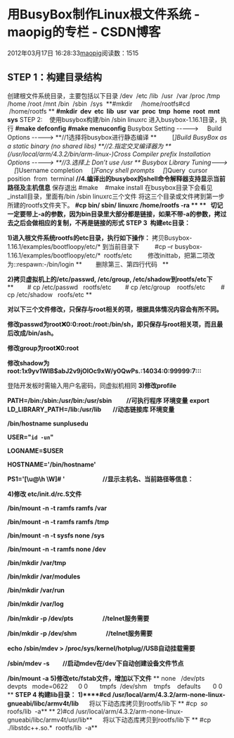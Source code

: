 # 用BusyBox制作Linux根文件系统 - maopig的专栏 - CSDN博客
2012年03月17日 16:28:33[maopig](https://me.csdn.net/maopig)阅读数：1515
## STEP 1：构建目录结构 
创建根文件系统目录，主要包括以下目录
/dev  /etc /lib  /usr  /var /proc /tmp /home /root /mnt /bin  /sbin  /sys 
**#mkdir     /home/rootfs#cd        /home/rootfs **
**#mkdir  dev  etc  lib  usr  var  proc  tmp  home  root  mnt   sys**
STEP 2:    使用busybox构建/bin /sbin linuxrc
进入busybox-1.16.1目录，执行
**#make defconfig**
**#make menuconfig**
Busybox Setting ----->
    Build Options -----> 
**//1选择将busybox进行静态编译 **
        [*]Build BusyBox as a static binary (no shared libs) 
**//2.指定交叉编译器为 **
        (/usr/local/arm/4.3.2/bin/arm-linux-)Cross Compiler prefix
Installation Options ----->
**//3.选择上 Don’t use /usr **
Busybox Library Tuning---> 
    [*]Username completion 
    [*]Fancy shell prompts 
    [*]Query  cursor  position  from  terminal 
**//4.编译出的busybox的shell命令解释器支持显示当前路径及主机信息**
保存退出 
#make   
#make install 
在busybox目录下会看见 _install目录，里面有/bin /sbin linuxrc三个文件
将这三个目录或文件拷到第一步所建的rootfs文件夹下。 
**#cp bin/ sbin/ linuxrc /home/rootfs -ra **
**   切记一定要带上-a的参数，因为bin目录里大部分都是链接，如果不带-a的参数，拷过去之后会做相应的复制，不再是链接的形式**
**STEP 3  构建etc目录：**
> 
**1)进入根文件系统rootfs的etc目录，执行如下操作：**
拷贝Busybox-1.16.1/examples/bootfloopy/etc/* 到当前目录下
        #cp –r busybox-1.16.1/examples/bootfloopy/etc/*  rootfs/etc
        修改inittab，把第二项改为::respawn:-/bin/login
**        删除第三、第四行代码   **
> 
**2)拷贝虚拟机上的/etc/passwd, /etc/group, /etc/shadow到rootfs/etc下**
**        # cp /etc/passwd   rootfs/etc        # cp /etc/group    rootfs/etc         # cp /etc/shadow   roofs/etc **
> 
> 
**对以下三个文件修改，只保存与root相关的项，根据具体情况内容会有所不同。**
> 
**修改passwd为root:x:0:0:root:/root:/bin/sh，即只保存与root相关项，而且最后改成/bin/ash。**
> 
**修改group为root:x:0:root**
> 
**修改shadow为root:$1$x9yv1WlB$abJ2v9jOlOc9xW/y0QwPs.:14034:0:99999:7:::**
> 
登陆开发板时需输入用户名密码，同虚拟机相同
**3)修改profile**
> 
> 
**PATH=/bin:/sbin:/usr/bin:/usr/sbin          //可执行程序 环境变量**
**export LD_LIBRARY_PATH=/lib:/usr/lib        //动态链接库 环境变量**
> 
**/bin/hostname sunplusedu**
> 
**USER="`id -un`"**
> 
**LOGNAME=$USER**
> 
**HOSTNAME='/bin/hostname'**
> 
**PS1='[\u@\h \W]# '                          //显示主机名、当前路径等信息：**
> 
> 
**4)修改 etc/init.d/rc.S文件**
> 
> 
**/bin/mount -n -t ramfs ramfs /var**
> 
**/bin/mount -n -t ramfs ramfs /tmp**
> 
**/bin/mount -n -t sysfs none /sys**
> 
**/bin/mount -n -t ramfs none /dev**
> 
**/bin/mkdir /var/tmp**
> 
**/bin/mkdir /var/modules**
> 
**/bin/mkdir /var/run**
> 
**/bin/mkdir /var/log**
> 
**/bin/mkdir -p /dev/pts                    //telnet服务需要**
> 
**/bin/mkdir -p /dev/shm                    //telnet服务需要**
> 
**echo /sbin/mdev > /proc/sys/kernel/hotplug//USB自动挂载需要**
> 
**/sbin/mdev -s         //启动mdev在/dev下自动创建设备文件节点**
> 
**/bin/mount -a**
**5)修改etc/fstab文件，增加以下文件**
** none   /dev/pts    devpts   mode=0622      0 0       tmpfs  /dev/shm    tmpfs    defaults       0 0 **
**STEP 4 构建lib目录：**
**1)****#cd /usr/local/arm/4.3.2/arm-none-linux-gnueabi/libc/armv4t/lib**
     将以下动态库拷贝到rootfs/lib下
** #cp  *so*  roofs/lib  -a**
** 2)#cd /usr/local/arm/4.3.2/arm-none-linux-gnueabi/libc/armv4t/usr/lib**
     将以下动态库拷贝到rootfs/lib下 
** #cp ./libstdc++.so.*  rootfs/lib  -a**
